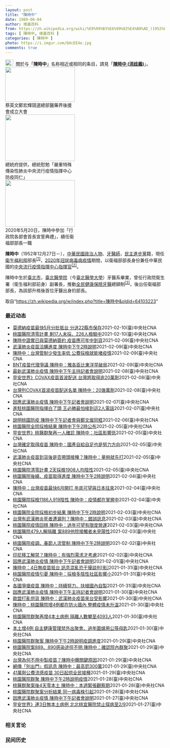 ```yaml
---
layout: post
title: "陳時中"
date: 1989-06-04
author: 维基百科
from: https://zh.wikipedia.org/wiki/%E9%99%B3%E6%99%82%E4%B8%AD_(1952%E5%B9%B4)
tags: [ 陳時中, 维基百科 ]
categories: [ 陳時中 ]
photo: https://i.imgur.com/Q4cEE4e.jpg
comments: true
---
```

<div class="mw-parser-output"><div id="noteTA-54dafe5e" class="noteTA"><div class="noteTA-group"><div data-noteta-group-source="module" data-noteta-group="Medicine"></div></div></div>
<div role="note" class="hatnote navigation-not-searchable"><a href="/wiki/Wikipedia:%E6%B6%88%E6%AD%A7%E4%B9%89" title="Wikipedia:消歧义"><img alt="Disambig gray.svg" src="//upload.wikimedia.org/wikipedia/commons/thumb/5/5f/Disambig_gray.svg/25px-Disambig_gray.svg.png" decoding="async" width="25" height="19" srcset="//upload.wikimedia.org/wikipedia/commons/thumb/5/5f/Disambig_gray.svg/38px-Disambig_gray.svg.png 1.5x, //upload.wikimedia.org/wikipedia/commons/thumb/5/5f/Disambig_gray.svg/50px-Disambig_gray.svg.png 2x" data-file-width="220" data-file-height="168"></a>&nbsp;&nbsp;關於与「<b>陳時中</b>」名称相近或相同的条目，請見「<b><a href="/wiki/%E9%99%B3%E6%99%82%E4%B8%AD_(%E6%B6%88%E6%AD%A7%E7%BE%A9)" class="mw-disambig" title="陳時中 (消歧義)">陳時中 (消歧義)</a></b>」。</div>

<div class="thumb tright"><div class="thumbinner" style="width:222px;"><a href="/wiki/File:%E9%84%AD%E5%AE%8F%E8%BC%9D%E8%88%87%E9%86%AB%E6%94%BF%E4%BA%BA%E5%A3%AB%E5%90%88%E7%85%A7.jpg" class="image"><img alt="" src="//upload.wikimedia.org/wikipedia/commons/thumb/e/e0/%E9%84%AD%E5%AE%8F%E8%BC%9D%E8%88%87%E9%86%AB%E6%94%BF%E4%BA%BA%E5%A3%AB%E5%90%88%E7%85%A7.jpg/220px-%E9%84%AD%E5%AE%8F%E8%BC%9D%E8%88%87%E9%86%AB%E6%94%BF%E4%BA%BA%E5%A3%AB%E5%90%88%E7%85%A7.jpg" decoding="async" width="220" height="110" class="thumbimage" srcset="//upload.wikimedia.org/wikipedia/commons/thumb/e/e0/%E9%84%AD%E5%AE%8F%E8%BC%9D%E8%88%87%E9%86%AB%E6%94%BF%E4%BA%BA%E5%A3%AB%E5%90%88%E7%85%A7.jpg/330px-%E9%84%AD%E5%AE%8F%E8%BC%9D%E8%88%87%E9%86%AB%E6%94%BF%E4%BA%BA%E5%A3%AB%E5%90%88%E7%85%A7.jpg 1.5x, //upload.wikimedia.org/wikipedia/commons/thumb/e/e0/%E9%84%AD%E5%AE%8F%E8%BC%9D%E8%88%87%E9%86%AB%E6%94%BF%E4%BA%BA%E5%A3%AB%E5%90%88%E7%85%A7.jpg/440px-%E9%84%AD%E5%AE%8F%E8%BC%9D%E8%88%87%E9%86%AB%E6%94%BF%E4%BA%BA%E5%A3%AB%E5%90%88%E7%85%A7.jpg 2x" data-file-width="4160" data-file-height="2080"></a>  <div class="thumbcaption"><div class="magnify"><a href="/wiki/File:%E9%84%AD%E5%AE%8F%E8%BC%9D%E8%88%87%E9%86%AB%E6%94%BF%E4%BA%BA%E5%A3%AB%E5%90%88%E7%85%A7.jpg" class="internal" title="放大"></a></div>蔡英文鄭宏輝競選總部醫藥界後援會成立大會</div></div></div>
<div class="thumb tright"><div class="thumbinner" style="width:222px;"><a href="/wiki/File:02.07_%E7%B8%BD%E7%B5%B1%E6%85%B0%E5%8B%89%E3%80%8C%E5%9A%B4%E9%87%8D%E7%89%B9%E6%AE%8A%E5%82%B3%E6%9F%93%E6%80%A7%E8%82%BA%E7%82%8E%E4%B8%AD%E5%A4%AE%E6%B5%81%E8%A1%8C%E7%96%AB%E6%83%85%E6%8C%87%E6%8F%AE%E4%B8%AD%E5%BF%83%E9%98%B2%E7%96%AB%E5%90%8C%E4%BB%81%E3%80%8D_(49500116692).jpg" class="image"><img alt="" src="//upload.wikimedia.org/wikipedia/commons/thumb/9/95/02.07_%E7%B8%BD%E7%B5%B1%E6%85%B0%E5%8B%89%E3%80%8C%E5%9A%B4%E9%87%8D%E7%89%B9%E6%AE%8A%E5%82%B3%E6%9F%93%E6%80%A7%E8%82%BA%E7%82%8E%E4%B8%AD%E5%A4%AE%E6%B5%81%E8%A1%8C%E7%96%AB%E6%83%85%E6%8C%87%E6%8F%AE%E4%B8%AD%E5%BF%83%E9%98%B2%E7%96%AB%E5%90%8C%E4%BB%81%E3%80%8D_%2849500116692%29.jpg/220px-02.07_%E7%B8%BD%E7%B5%B1%E6%85%B0%E5%8B%89%E3%80%8C%E5%9A%B4%E9%87%8D%E7%89%B9%E6%AE%8A%E5%82%B3%E6%9F%93%E6%80%A7%E8%82%BA%E7%82%8E%E4%B8%AD%E5%A4%AE%E6%B5%81%E8%A1%8C%E7%96%AB%E6%83%85%E6%8C%87%E6%8F%AE%E4%B8%AD%E5%BF%83%E9%98%B2%E7%96%AB%E5%90%8C%E4%BB%81%E3%80%8D_%2849500116692%29.jpg" decoding="async" width="220" height="147" class="thumbimage" srcset="//upload.wikimedia.org/wikipedia/commons/thumb/9/95/02.07_%E7%B8%BD%E7%B5%B1%E6%85%B0%E5%8B%89%E3%80%8C%E5%9A%B4%E9%87%8D%E7%89%B9%E6%AE%8A%E5%82%B3%E6%9F%93%E6%80%A7%E8%82%BA%E7%82%8E%E4%B8%AD%E5%A4%AE%E6%B5%81%E8%A1%8C%E7%96%AB%E6%83%85%E6%8C%87%E6%8F%AE%E4%B8%AD%E5%BF%83%E9%98%B2%E7%96%AB%E5%90%8C%E4%BB%81%E3%80%8D_%2849500116692%29.jpg/330px-02.07_%E7%B8%BD%E7%B5%B1%E6%85%B0%E5%8B%89%E3%80%8C%E5%9A%B4%E9%87%8D%E7%89%B9%E6%AE%8A%E5%82%B3%E6%9F%93%E6%80%A7%E8%82%BA%E7%82%8E%E4%B8%AD%E5%A4%AE%E6%B5%81%E8%A1%8C%E7%96%AB%E6%83%85%E6%8C%87%E6%8F%AE%E4%B8%AD%E5%BF%83%E9%98%B2%E7%96%AB%E5%90%8C%E4%BB%81%E3%80%8D_%2849500116692%29.jpg 1.5x, //upload.wikimedia.org/wikipedia/commons/thumb/9/95/02.07_%E7%B8%BD%E7%B5%B1%E6%85%B0%E5%8B%89%E3%80%8C%E5%9A%B4%E9%87%8D%E7%89%B9%E6%AE%8A%E5%82%B3%E6%9F%93%E6%80%A7%E8%82%BA%E7%82%8E%E4%B8%AD%E5%A4%AE%E6%B5%81%E8%A1%8C%E7%96%AB%E6%83%85%E6%8C%87%E6%8F%AE%E4%B8%AD%E5%BF%83%E9%98%B2%E7%96%AB%E5%90%8C%E4%BB%81%E3%80%8D_%2849500116692%29.jpg/440px-02.07_%E7%B8%BD%E7%B5%B1%E6%85%B0%E5%8B%89%E3%80%8C%E5%9A%B4%E9%87%8D%E7%89%B9%E6%AE%8A%E5%82%B3%E6%9F%93%E6%80%A7%E8%82%BA%E7%82%8E%E4%B8%AD%E5%A4%AE%E6%B5%81%E8%A1%8C%E7%96%AB%E6%83%85%E6%8C%87%E6%8F%AE%E4%B8%AD%E5%BF%83%E9%98%B2%E7%96%AB%E5%90%8C%E4%BB%81%E3%80%8D_%2849500116692%29.jpg 2x" data-file-width="2048" data-file-height="1365"></a>  <div class="thumbcaption"><div class="magnify"><a href="/wiki/File:02.07_%E7%B8%BD%E7%B5%B1%E6%85%B0%E5%8B%89%E3%80%8C%E5%9A%B4%E9%87%8D%E7%89%B9%E6%AE%8A%E5%82%B3%E6%9F%93%E6%80%A7%E8%82%BA%E7%82%8E%E4%B8%AD%E5%A4%AE%E6%B5%81%E8%A1%8C%E7%96%AB%E6%83%85%E6%8C%87%E6%8F%AE%E4%B8%AD%E5%BF%83%E9%98%B2%E7%96%AB%E5%90%8C%E4%BB%81%E3%80%8D_(49500116692).jpg" class="internal" title="放大"></a></div>總統府提供，總統慰勉「嚴重特殊傳染性肺炎中央流行疫情指揮中心防疫同仁」</div></div></div>
<div class="thumb tright"><div class="thumbinner" style="width:222px;"><a href="/wiki/File:05.20_%E7%B8%BD%E7%B5%B1%E4%B8%BB%E6%8C%81%E3%80%8C%E8%A1%8C%E6%94%BF%E9%99%A2%E5%89%AF%E9%99%A2%E9%95%B7%E6%9A%A8%E5%90%84%E9%83%A8%E6%9C%83%E9%A6%96%E9%95%B7%E5%AE%A3%E8%AA%93%E5%85%B8%E7%A6%AE%E3%80%8D-%E9%99%B3%E6%99%82%E4%B8%AD.jpg" class="image"><img alt="" src="//upload.wikimedia.org/wikipedia/commons/thumb/a/aa/05.20_%E7%B8%BD%E7%B5%B1%E4%B8%BB%E6%8C%81%E3%80%8C%E8%A1%8C%E6%94%BF%E9%99%A2%E5%89%AF%E9%99%A2%E9%95%B7%E6%9A%A8%E5%90%84%E9%83%A8%E6%9C%83%E9%A6%96%E9%95%B7%E5%AE%A3%E8%AA%93%E5%85%B8%E7%A6%AE%E3%80%8D-%E9%99%B3%E6%99%82%E4%B8%AD.jpg/220px-05.20_%E7%B8%BD%E7%B5%B1%E4%B8%BB%E6%8C%81%E3%80%8C%E8%A1%8C%E6%94%BF%E9%99%A2%E5%89%AF%E9%99%A2%E9%95%B7%E6%9A%A8%E5%90%84%E9%83%A8%E6%9C%83%E9%A6%96%E9%95%B7%E5%AE%A3%E8%AA%93%E5%85%B8%E7%A6%AE%E3%80%8D-%E9%99%B3%E6%99%82%E4%B8%AD.jpg" decoding="async" width="220" height="147" class="thumbimage" srcset="//upload.wikimedia.org/wikipedia/commons/thumb/a/aa/05.20_%E7%B8%BD%E7%B5%B1%E4%B8%BB%E6%8C%81%E3%80%8C%E8%A1%8C%E6%94%BF%E9%99%A2%E5%89%AF%E9%99%A2%E9%95%B7%E6%9A%A8%E5%90%84%E9%83%A8%E6%9C%83%E9%A6%96%E9%95%B7%E5%AE%A3%E8%AA%93%E5%85%B8%E7%A6%AE%E3%80%8D-%E9%99%B3%E6%99%82%E4%B8%AD.jpg/330px-05.20_%E7%B8%BD%E7%B5%B1%E4%B8%BB%E6%8C%81%E3%80%8C%E8%A1%8C%E6%94%BF%E9%99%A2%E5%89%AF%E9%99%A2%E9%95%B7%E6%9A%A8%E5%90%84%E9%83%A8%E6%9C%83%E9%A6%96%E9%95%B7%E5%AE%A3%E8%AA%93%E5%85%B8%E7%A6%AE%E3%80%8D-%E9%99%B3%E6%99%82%E4%B8%AD.jpg 1.5x, //upload.wikimedia.org/wikipedia/commons/thumb/a/aa/05.20_%E7%B8%BD%E7%B5%B1%E4%B8%BB%E6%8C%81%E3%80%8C%E8%A1%8C%E6%94%BF%E9%99%A2%E5%89%AF%E9%99%A2%E9%95%B7%E6%9A%A8%E5%90%84%E9%83%A8%E6%9C%83%E9%A6%96%E9%95%B7%E5%AE%A3%E8%AA%93%E5%85%B8%E7%A6%AE%E3%80%8D-%E9%99%B3%E6%99%82%E4%B8%AD.jpg/440px-05.20_%E7%B8%BD%E7%B5%B1%E4%B8%BB%E6%8C%81%E3%80%8C%E8%A1%8C%E6%94%BF%E9%99%A2%E5%89%AF%E9%99%A2%E9%95%B7%E6%9A%A8%E5%90%84%E9%83%A8%E6%9C%83%E9%A6%96%E9%95%B7%E5%AE%A3%E8%AA%93%E5%85%B8%E7%A6%AE%E3%80%8D-%E9%99%B3%E6%99%82%E4%B8%AD.jpg 2x" data-file-width="2508" data-file-height="1672"></a>  <div class="thumbcaption"><div class="magnify"><a href="/wiki/File:05.20_%E7%B8%BD%E7%B5%B1%E4%B8%BB%E6%8C%81%E3%80%8C%E8%A1%8C%E6%94%BF%E9%99%A2%E5%89%AF%E9%99%A2%E9%95%B7%E6%9A%A8%E5%90%84%E9%83%A8%E6%9C%83%E9%A6%96%E9%95%B7%E5%AE%A3%E8%AA%93%E5%85%B8%E7%A6%AE%E3%80%8D-%E9%99%B3%E6%99%82%E4%B8%AD.jpg" class="internal" title="放大"></a></div>2020年5月20日，陳時中參加「行政院各部會首長宣誓典禮」，續任衛福部部長一職</div></div></div>
<p><b>陳時中</b>（1952年12月27日<span class="useeditintro" title="Template:BLP editintro">－</span>），<a href="/wiki/%E4%B8%AD%E8%8F%AF%E6%B0%91%E5%9C%8B" title="中華民國">中華民國</a><a href="/wiki/%E6%94%BF%E6%B2%BB%E4%BA%BA%E7%89%A9" title="政治人物">政治人物</a>、<a href="/wiki/%E7%89%99%E9%86%AB%E5%B8%AB" class="mw-redirect" title="牙醫師">牙醫師</a>，<a href="/wiki/%E6%B0%91%E4%B8%BB%E9%80%B2%E6%AD%A5%E9%BB%A8" title="民主進步黨">民主進步黨</a>籍，現任<a href="/wiki/%E4%B8%AD%E8%8F%AF%E6%B0%91%E5%9C%8B%E8%A1%9B%E7%94%9F%E7%A6%8F%E5%88%A9%E9%83%A8" title="中華民國衛生福利部">衛生福利部</a>部長<sup id="cite_ref-1" class="reference"><a href="#cite_note-1">[1]</a></sup>，<a href="/wiki/2019%E5%86%A0%E7%8B%80%E7%97%85%E6%AF%92%E7%97%85%E8%87%BA%E7%81%A3%E7%96%AB%E6%83%85" title="2019冠狀病毒病臺灣疫情">2020年冠狀病毒病疫情</a>期間，以衛福部部長身份兼任中華民國的<a href="/wiki/%E5%9C%8B%E5%AE%B6%E8%A1%9B%E7%94%9F%E6%8C%87%E6%8F%AE%E4%B8%AD%E5%BF%83%E4%B8%AD%E5%A4%AE%E6%B5%81%E8%A1%8C%E7%96%AB%E6%83%85%E6%8C%87%E6%8F%AE%E4%B8%AD%E5%BF%83" title="國家衛生指揮中心中央流行疫情指揮中心">中央流行疫情指揮中心</a><a href="/wiki/%E6%8C%87%E6%8F%AE%E5%AE%98" title="指揮官">指揮官</a><sup id="cite_ref-2" class="reference"><a href="#cite_note-2">[2]</a></sup>。
</p><p>陳時中生於<a href="/wiki/%E8%87%BA%E5%8C%97%E5%B8%82" title="臺北市">臺北市</a>，<a href="/wiki/%E8%87%BA%E5%8C%97%E9%86%AB%E5%AD%B8%E9%99%A2" class="mw-redirect" title="臺北醫學院">臺北醫學院</a>（今<a href="/wiki/%E8%87%BA%E5%8C%97%E9%86%AB%E5%AD%B8%E5%A4%A7%E5%AD%B8" title="臺北醫學大學">臺北醫學大學</a>）牙醫系畢業，曾任行政院衛生署（衛生福利部前身）副署長，推動<a href="/wiki/%E5%85%A8%E6%B0%91%E5%81%A5%E5%BA%B7%E4%BF%9D%E9%9A%AA" title="全民健康保險">全民健康保險</a><a href="/wiki/%E7%89%99%E9%86%AB" title="牙醫">牙醫</a>總額制<sup id="cite_ref-3" class="reference"><a href="#cite_note-3">[3]</a></sup>，後出任衛福部部長，為該部升格後首位牙醫出身的部長。
</p>
</div><noscript><img src="//zh.wikipedia.org/wiki/Special:CentralAutoLogin/start?type=1x1" alt="" title="" width="1" height="1" style="border: none; position: absolute;"></noscript>
<div class="printfooter">取自“<a dir="ltr" href="https://zh.wikipedia.org/w/index.php?title=陳時中&amp;oldid=64103223">https://zh.wikipedia.org/w/index.php?title=陳時中&amp;oldid=64103223</a>”</div><div id="recent-news"><h3>最近动态</h3><ul><li><a href="https://nodebe4.github.io/waimei/2021-02-10/%E8%8E%AB%E5%BE%B7%E7%B4%8D%E7%96%AB%E8%8B%97%E6%9C%80%E5%BF%AB5%E6%9C%88%E5%88%86%E6%89%B9%E6%8A%B5%E5%8F%B0-%E5%88%86%E9%80%8122%E7%B8%A3%E5%B8%82%E4%BF%9D%E5%AD%98" title="莫德納疫苗最快5月分批抵台 分送22縣市保存—— 疫情指揮中心指揮官陳時中10日證實，台灣已買到505萬劑莫德納疫苗，預計5、6月間分批到貨，將分送至22縣市的冰箱儲存。（示意圖／圖取自Pixa...">莫德納疫苗最快5月分批抵台 分送22縣市保存</a><time>2021-02-10</time><a class="tag">(臺)中央社CNA</a></li>
<li><a href="https://nodebe4.github.io/waimei/2021-02-10/%E6%A1%83%E5%9C%92%E9%86%AB%E9%99%A2%E6%B8%85%E9%9B%B6%E8%A8%88%E7%95%AB-%E5%89%A917%E4%BA%BA%E6%9C%AA%E6%8E%A1-226%E4%BA%BA%E6%AA%A2%E9%A9%97%E4%B8%AD" title="桃園醫院清零計畫 剩17人未採、226人檢驗中—— 桃園醫院清零計畫進入第二階段抗體檢驗，中央流行疫情指揮中心指揮官陳時中10日表示，目前僅剩17人未採、226人檢驗中。（疫情指揮中心提供） （...">桃園醫院清零計畫 剩17人未採、226人檢驗中</a><time>2021-02-10</time><a class="tag">(臺)中央社CNA</a></li>
<li><a href="https://nodebe4.github.io/waimei/2021-02-09/%E9%99%B3%E6%99%82%E4%B8%AD%E8%AD%89%E5%AF%A6%E5%B7%B2%E8%88%87%E8%8E%AB%E5%BE%B7%E7%B4%8D%E7%B0%BD%E7%B4%84-%E7%96%AB%E8%8B%97%E6%87%89%E5%8F%AF%E5%B9%B4%E4%B8%AD%E5%88%B0%E8%B2%A8" title="陳時中證實已與莫德納簽約 疫苗應可年中到貨—— 副總統賴清德（右）10日上午到疾管署慰勉值班防疫人員，致贈龜苓膏與印有台灣字樣的抱枕，由中央流行疫情指揮中心指揮官、衛福部長陳時中（中）代表接受。...">陳時中證實已與莫德納簽約  疫苗應可年中到貨</a><time>2021-02-09</time><a class="tag">(臺)中央社CNA</a></li>
<li><a href="https://nodebe4.github.io/waimei/2021-02-09/%E6%AD%A6%E6%BC%A2%E8%82%BA%E7%82%8E%E7%96%AB%E8%8B%97%E6%B4%BD%E8%B3%BC%E9%80%B2%E5%BA%A6-%E9%99%B3%E6%99%82%E4%B8%AD%E4%B8%8B%E5%8D%882%E6%99%82%E8%AA%AA%E6%98%8E" title="武漢肺炎疫苗洽購進度 陳時中下午2時說明—— （中央社記者張茗喧台北10日電）台灣武漢肺炎（2019 冠狀病毒疾病，COVID-19）疫情穩定，美國藥廠莫德納（Moderna）今天宣布將提供50...">武漢肺炎疫苗洽購進度 陳時中下午2時說明</a><time>2021-02-09</time><a class="tag">(臺)中央社CNA</a></li>
<li><a href="https://nodebe4.github.io/waimei/2021-02-09/%E9%99%B3%E6%99%82%E4%B8%AD-%E5%8F%B0%E7%81%A3%E7%AE%A1%E5%88%B6%E5%B0%91%E7%99%BC%E7%94%9F%E7%8E%87%E4%BD%8E-%E5%85%AC%E8%B2%BB%E6%8E%A1%E6%AA%A2%E5%B0%B1%E8%83%BD%E5%A0%B5%E7%96%AB%E6%83%85" title="陳時中：台灣管制少發生率低 公費採檢就能堵疫情—— 防疫指揮官陳時中9日表示，台灣精準防範武漢肺炎且公費採檢足以防堵；後續挑戰仍大不可鬆懈。圖為部桃院內感控醫護採檢。（中央社檔案照片） （中央社...">陳時中：台灣管制少發生率低 公費採檢就能堵疫情</a><time>2021-02-09</time><a class="tag">(臺)中央社CNA</a></li>
<li><a href="https://nodebe4.github.io/waimei/2021-02-09/BNT%E7%96%AB%E8%8B%97%E4%BB%A3%E7%90%86%E7%88%AD%E8%AD%B0-%E9%99%B3%E6%99%82%E4%B8%AD-%E9%9B%85%E5%90%84%E8%87%A3%E6%AF%94%E6%9D%B1%E6%B4%8B%E6%97%A9%E7%A0%B4%E5%B1%80" title="BNT疫苗代理爭議 陳時中：雅各臣比東洋早破局—— 疫情指揮中心指揮官陳時中9日回應東洋代理BNT疫苗爭議時說，當時對疫苗防護效果、冷鏈設備考量，從沒計畫買1000萬劑BNT，另一家雅各臣比東洋...">BNT疫苗代理爭議 陳時中：雅各臣比東洋早破局</a><time>2021-02-09</time><a class="tag">(臺)中央社CNA</a></li>
<li><a href="https://nodebe4.github.io/waimei/2021-02-08/%E6%9C%80%E6%96%B0%E6%AD%A6%E6%BC%A2%E8%82%BA%E7%82%8E%E7%96%AB%E6%83%85-%E9%99%B3%E6%99%82%E4%B8%AD%E4%B8%8B%E5%8D%88%E4%B8%BB%E6%8C%81%E8%A8%98%E8%80%85%E6%9C%83%E8%AA%AA%E6%98%8E" title="最新武漢肺炎疫情 陳時中下午主持記者會說明—— 一名男子日前從美國返台確診武漢肺炎，遭爆料質疑感染源不在境外，且未戴口罩、趴趴走。中央流行疫情指揮中心8日表示，個案無在台感染可能性。（示意圖／中...">最新武漢肺炎疫情 陳時中下午主持記者會說明</a><time>2021-02-08</time><a class="tag">(臺)中央社CNA</a></li>
<li><a href="https://nodebe4.github.io/waimei/2021-02-08/%E6%97%A9%E5%AE%89%E4%B8%96%E7%95%8C-COVAX%E7%96%AB%E8%8B%97%E9%A6%96%E6%B3%A2%E9%85%8D%E9%80%81-%E5%8F%B0%E7%81%A3%E5%B0%87%E5%8F%96%E5%BE%97%E9%80%BE20%E8%90%AC%E5%8A%91" title="早安世界》COVAX疫苗首波配送 台灣將取得逾20萬劑—— 台灣確定列COVAX首批疫苗配送名單，中央流行疫情指揮中心指揮官陳時中8日證實，台灣分配到20幾萬劑AZ疫苗，但目前還沒確定到貨時間。...">早安世界》COVAX疫苗首波配送 台灣將取得逾20萬劑</a><time>2021-02-08</time><a class="tag">(臺)中央社CNA</a></li>
<li><a href="https://nodebe4.github.io/waimei/2021-02-08/%E5%8F%B0%E7%81%A3%E5%88%97COVAX%E9%A6%96%E6%B3%A2%E7%96%AB%E8%8B%97%E9%85%8D%E9%80%81%E5%90%8D%E5%96%AE-%E9%99%B3%E6%99%82%E4%B8%AD-20%E5%B9%BE%E8%90%AC%E5%8A%91" title="台灣列COVAX首波疫苗配送名單 陳時中：20幾萬劑—— 台灣確定列COVAX首波疫苗配送名單，中央流行疫情指揮中心指揮官陳時中8日證實，台灣分配到20幾萬劑AZ疫苗，但目前還沒確定到貨時間。（...">台灣列COVAX首波疫苗配送名單  陳時中：20幾萬劑</a><time>2021-02-08</time><a class="tag">(臺)中央社CNA</a></li>
<li><a href="https://nodebe4.github.io/waimei/2021-02-07/%E5%9B%A0%E6%87%89%E6%AD%A6%E6%BC%A2%E8%82%BA%E7%82%8E%E7%96%AB%E6%83%85-%E9%99%B3%E6%99%82%E4%B8%AD%E4%B8%8B%E5%8D%88%E8%A8%98%E8%80%85%E6%9C%83%E8%AA%AA%E6%98%8E" title="因應武漢肺炎疫情 陳時中下午記者會說明—— 因應武漢肺炎疫情，中央流行疫情指揮中心8日下午舉行記者會，說明最新疫情及防疫狀況。（中央社檔案照片） （中央社記者陳偉婷台北8日電）因應武漢肺炎疫情，...">因應武漢肺炎疫情 陳時中下午記者會說明</a><time>2021-02-07</time><a class="tag">(臺)中央社CNA</a></li>
<li><a href="https://nodebe4.github.io/waimei/2021-02-07/%E9%80%B2%E9%A7%90%E6%A1%83%E5%9C%92%E9%86%AB%E9%99%A2%E6%8C%87%E6%8F%AE%E7%99%BD%E4%BA%86%E9%A0%AD-%E7%8E%8B%E5%BF%85%E5%8B%9D%E6%9C%80%E6%80%95%E6%8E%A5%E5%88%B0%E9%80%992%E4%BA%BA%E9%9B%BB%E8%A9%B1" title="進駐桃園醫院指揮白了頭 王必勝最怕接到這2人電話—— 桃園醫院前進指揮所7日任務終結，指揮所指揮官王必勝（圖）被中央流行疫情指揮中心指揮官陳時中稱「頭髮好像都白了」。圖左起為1月9日、2月7日的...">進駐桃園醫院指揮白了頭 王必勝最怕接到這2人電話</a><time>2021-02-07</time><a class="tag">(臺)中央社CNA</a></li>
<li><a href="https://nodebe4.github.io/waimei/2021-02-06/%E8%AA%AA%E6%98%8E%E6%A1%83%E5%9C%92%E9%98%B2%E7%96%AB-%E9%99%B3%E6%99%82%E4%B8%AD%E4%B8%8B%E5%8D%88%E8%A8%98%E8%80%85%E6%9C%83%E8%88%87%E9%84%AD%E6%96%87%E7%87%A6%E5%90%8C%E6%A1%86" title="說明桃園防疫 陳時中下午記者會與鄭文燦同框—— 中央流行疫情指揮中心指揮官陳時中下午將舉行記者會，與桃園市長鄭文燦一同說明疫情和桃園防疫狀況。圖為4日環保局人員到桃園醫院院區周遭消毒。（中央社檔...">說明桃園防疫  陳時中下午記者會與鄭文燦同框</a><time>2021-02-06</time><a class="tag">(臺)中央社CNA</a></li>
<li><a href="https://nodebe4.github.io/waimei/2021-02-05/%E6%A1%83%E5%9C%92%E9%86%AB%E9%99%A2%E5%85%A8%E9%99%A2%E6%8E%A1%E6%AA%A2%E7%B5%90%E6%9E%9C-%E9%99%B3%E6%99%82%E4%B8%AD%E4%B8%8B%E5%8D%882%E6%99%82%E5%85%AC%E5%B8%83" title="桃園醫院全院採檢結果 陳時中下午2時公布—— 桃園醫院全院員工採檢預計6日告一段落，中央流行疫情指揮中心指揮官陳時中下午2時召開記者會說明檢驗結果。（中央社檔案照片） （中央社記者張茗喧台北6日...">桃園醫院全院採檢結果 陳時中下午2時公布</a><time>2021-02-05</time><a class="tag">(臺)中央社CNA</a></li>
<li><a href="https://nodebe4.github.io/waimei/2021-02-05/%E6%97%A9%E5%AE%89%E4%B8%96%E7%95%8C-%E6%A1%83%E9%86%AB%E7%BE%A4%E8%81%9A%E5%86%8D%E4%B8%80%E4%BA%BA%E7%A2%BA%E8%A8%BA-%E9%99%B3%E6%99%82%E4%B8%AD-%E7%A4%BE%E5%8D%80%E5%BD%B1%E9%9F%BF%E4%BD%8E" title="早安世界》桃醫群聚再一人確診 陳時中：社區影響低—— 中央流行疫情指揮中心指揮官陳時中5日宣布新增一例武漢肺炎本土病例，為桃園醫院染疫護理師（案839）的家人。（中央社製圖） 今晨最新 遭墜樓女...">早安世界》桃醫群聚再一人確診 陳時中：社區影響低</a><time>2021-02-05</time><a class="tag">(臺)中央社CNA</a></li>
<li><a href="https://nodebe4.github.io/waimei/2021-02-05/%E5%8F%B0%E7%81%A3%E7%A2%BA%E5%AE%9A%E5%8F%96%E5%BE%97%E7%96%AB%E8%8B%97-%E9%99%B3%E6%99%82%E4%B8%AD-%E5%9C%8B%E7%94%A2%E8%87%AA%E7%B5%A6%E8%87%AA%E8%B6%B3%E4%B9%9F%E6%98%AF%E5%8A%AA%E5%8A%9B%E6%96%B9%E5%90%91" title="台灣確定取得疫苗 陳時中：國產自給自足也是努力方向—— 防疫指揮官陳時中5日表示，及時取得武漢肺炎疫苗確實是努力目標，靠國產疫苗自給自足也是努力方向。圖為國光生技單劑流感疫苗。（中央社檔案照片）...">台灣確定取得疫苗 陳時中：國產自給自足也是努力方向</a><time>2021-02-05</time><a class="tag">(臺)中央社CNA</a></li>
<li><a href="https://nodebe4.github.io/waimei/2021-02-05/%E6%AD%A6%E6%BC%A2%E8%82%BA%E7%82%8E%E7%96%AB%E8%8B%97%E5%88%B0%E8%B2%A8%E5%BE%8C%E6%98%AF%E5%90%A6%E5%B8%B6%E9%A0%AD%E6%8E%A5%E7%A8%AE-%E9%99%B3%E6%99%82%E4%B8%AD-%E9%87%8F%E5%A4%A0%E5%B0%B1%E5%85%88%E6%89%93" title="武漢肺炎疫苗到貨後是否帶頭接種？陳時中：量夠就先打—— 台灣預計2月至6月可獲得COVAX配送的AZ疫苗，外界好奇疫情指揮中心指揮官陳時中是否帶頭接種。陳時中5日說若疫苗量很夠他就先打，若不夠就...">武漢肺炎疫苗到貨後是否帶頭接種？陳時中：量夠就先打</a><time>2021-02-05</time><a class="tag">(臺)中央社CNA</a></li>
<li><a href="https://nodebe4.github.io/waimei/2021-02-05/%E6%A1%83%E5%9C%92%E9%86%AB%E9%99%A2%E6%B8%85%E9%9B%B6%E8%A8%88%E7%95%AB-2%E5%A4%A9%E6%8E%A1%E6%AA%A21908%E4%BA%BA%E5%9D%87%E9%99%B0%E6%80%A7" title="桃園醫院清零計畫 2天採檢1908人均陰性—— 桃園醫院3日起啟動全院採檢計畫，疫情指揮中心指揮官陳時中5日表示，目前共採檢1908人均陰性，回溯居家隔離者共有2849人接受採檢，檢驗結果也都是...">桃園醫院清零計畫  2天採檢1908人均陰性</a><time>2021-02-05</time><a class="tag">(臺)中央社CNA</a></li>
<li><a href="https://nodebe4.github.io/waimei/2021-02-04/%E6%A1%83%E5%9C%92%E9%86%AB%E9%99%A2%E5%BE%8C%E7%BA%8C-%E7%96%AB%E8%8B%97%E5%8F%96%E5%BE%97%E9%80%B2%E5%BA%A6-%E9%99%B3%E6%99%82%E4%B8%AD%E4%B8%8B%E5%8D%882%E6%99%82%E8%AA%AA%E6%98%8E" title="桃園醫院後續、疫苗取得進度 陳時中下午2時說明—— 桃園醫院已連續5天有新增武漢肺炎本土病例，全院員工採檢持續進行，中央流行疫情指揮中心指揮官陳時中5日下午2時說明採檢結果。（中央社檔案照片） ...">桃園醫院後續、疫苗取得進度 陳時中下午2時說明</a><time>2021-02-04</time><a class="tag">(臺)中央社CNA</a></li>
<li><a href="https://nodebe4.github.io/waimei/2021-02-04/%E9%99%B3%E6%99%82%E4%B8%AD-%E5%8F%B0%E7%81%A3%E7%96%AB%E8%8B%97%E6%9C%80%E5%BF%AB6%E6%9C%88%E9%96%8B%E6%89%93-%E5%B9%B4%E5%BA%95%E5%8F%AF%E6%9C%9B%E8%88%87%E6%97%A5%E6%9C%AC%E5%BE%80%E4%BE%86" title="陳時中：台灣疫苗最快6月開打 年底可望與日本往來—— 疫情指揮中心指揮官陳時中（圖）近日受訪時透露，台灣有機會在6月開始接種疫苗。（中央社檔案照片） （中央社記者張茗喧、張雄風台北4日電）疫情指...">陳時中：台灣疫苗最快6月開打 年底可望與日本往來</a><time>2021-02-04</time><a class="tag">(臺)中央社CNA</a></li>
<li><a href="https://nodebe4.github.io/waimei/2021-02-04/%E6%A1%83%E5%9C%92%E9%86%AB%E9%99%A2%E6%8E%A1%E6%AA%A21186%E4%BA%BA919%E9%99%B0%E6%80%A7-%E9%99%B3%E6%99%82%E4%B8%AD-%E7%96%AB%E6%83%85%E9%83%BD%E5%9C%A8%E6%8E%8C%E6%8F%A1%E4%B8%AD" title="桃園醫院採檢1186人919陰性 陳時中：疫情都在掌握中—— 衛福部桃園醫院群聚感染事件至今近3週，院方3日啟動清零計畫，將對全院醫護及外包人員做核酸檢測。圖為人員依序排隊等候採檢。中央社記者施...">桃園醫院採檢1186人919陰性 陳時中：疫情都在掌握中</a><time>2021-02-04</time><a class="tag">(臺)中央社CNA</a></li>
<li><a href="https://nodebe4.github.io/waimei/2021-02-03/%E6%A1%83%E5%9C%92%E9%86%AB%E9%99%A2%E5%85%A8%E9%99%A2%E6%8E%A1%E6%AA%A2%E5%88%9D%E6%AD%A5%E7%B5%90%E6%9E%9C-%E9%99%B3%E6%99%82%E4%B8%AD%E4%B8%8B%E5%8D%882%E6%99%82%E8%AA%AA%E6%98%8E" title="桃園醫院全院採檢初步結果 陳時中下午2時說明—— 桃園醫院已連續4天沒有新增武漢肺炎本土病例，中央流行疫情指揮中心指揮官陳時中4日下午2時將開記者會說明疫情。（中央社檔案照片） （中央社記者張茗...">桃園醫院全院採檢初步結果 陳時中下午2時說明</a><time>2021-02-03</time><a class="tag">(臺)中央社CNA</a></li>
<li><a href="https://nodebe4.github.io/waimei/2021-02-03/%E5%8F%B0%E7%81%A3%E6%9C%89%E6%AD%A6%E6%BC%A2%E8%82%BA%E7%82%8E%E6%AD%BB%E8%80%85%E9%81%AD%E6%BC%8F%E5%88%97-%E9%99%B3%E6%99%82%E4%B8%AD-%E9%8C%AF%E8%AA%A4%E8%A8%8A%E6%81%AF" title="台灣有武漢肺炎死者遭漏列？陳時中：錯誤訊息—— 有媒體報導，台灣恐漏列武漢肺炎死者。指揮中心指揮官陳時中表示，該報導使用不同資料庫，並強調流感、肺炎死亡人數都不增反降。（中央流行疫情指揮中心提供...">台灣有武漢肺炎死者遭漏列？陳時中：錯誤訊息</a><time>2021-02-03</time><a class="tag">(臺)中央社CNA</a></li>
<li><a href="https://nodebe4.github.io/waimei/2021-02-03/%E6%A1%83%E5%9C%92%E9%86%AB%E9%99%A2%E7%96%AB%E6%83%85%E5%9B%9E%E7%A9%A9-%E9%99%B3%E6%99%82%E4%B8%AD-%E9%81%8E%E5%B9%B4%E5%8F%AF%E6%9C%9B%E6%9C%89%E9%99%90%E5%BA%A6%E7%87%9F%E9%81%8B" title="桃園醫院疫情回穩 陳時中：過年可望有限度營運—— 桃園醫院武漢肺炎疫情回穩，疫情指揮中心指揮官陳時中3日表示，若確認醫院風險降低，過年期間可望有限度營運。圖為桃園醫院醫護人員為前來看診的民眾仔細...">桃園醫院疫情回穩 陳時中：過年可望有限度營運</a><time>2021-02-03</time><a class="tag">(臺)中央社CNA</a></li>
<li><a href="https://nodebe4.github.io/waimei/2021-02-03/%E6%A1%83%E5%9C%92%E9%86%AB%E9%99%A2479%E4%BA%BA%E8%A7%A3%E9%9A%94%E9%9B%A2-%E6%A1%88889%E4%BB%96%E9%99%A2%E6%8E%A5%E8%A7%B8%E8%80%85%E6%9C%AA%E8%A6%8B%E9%99%BD%E6%80%A7" title="桃園醫院479人解隔離 案889他院接觸者未見陽性—— 桃園醫院武漢肺炎群聚疫情漸趨穩定，疫情指揮中心指揮官陳時中3日表示，目前桃園醫院共4288人隔離中，479人解除隔離。（中央社檔案照片） ...">桃園醫院479人解隔離 案889他院接觸者未見陽性</a><time>2021-02-03</time><a class="tag">(臺)中央社CNA</a></li>
<li><a href="https://nodebe4.github.io/waimei/2021-02-02/%E6%A1%83%E5%9C%92%E9%86%AB%E9%99%A2%E7%96%AB%E8%AA%BF-%E6%98%A5%E7%AF%80%E4%BA%BA%E6%B5%81%E7%AE%A1%E5%88%B6-%E9%99%B3%E6%99%82%E4%B8%AD%E4%B8%8B%E5%8D%882%E6%99%82%E8%AA%AA%E6%98%8E" title="桃園醫院疫調、春節人流管制 陳時中下午2時說明—— 桃園醫院武漢肺炎群聚疫情趨緩，中央流行疫情指揮中心3日起將展開清零計畫，指揮中心下午將公布春節人流管制措施。圖為1月24日迪化街民眾採買。（中...">桃園醫院疫調、春節人流管制  陳時中下午2時說明</a><time>2021-02-02</time><a class="tag">(臺)中央社CNA</a></li>
<li><a href="https://nodebe4.github.io/waimei/2021-02-02/%E5%8D%B0%E5%B0%BC%E7%A7%BB%E5%B7%A5%E8%A7%A3%E7%A6%81-%E9%99%B3%E6%99%82%E4%B8%AD-%E6%9C%89%E5%BC%B7%E7%83%88%E9%9C%80%E6%B1%82%E6%89%8D%E8%80%83%E6%85%AE" title="印尼移工解禁？陳時中：有強烈需求才考慮—— 疫情指揮中心指揮官陳時中（圖）2日說，印尼盼逐步恢復移工來台，台灣若有強烈需要會考慮解禁。不過疫情還在高峰，有待評估。（中央社檔案照片） （中央社記者...">印尼移工解禁？陳時中：有強烈需求才考慮</a><time>2021-02-02</time><a class="tag">(臺)中央社CNA</a></li>
<li><a href="https://nodebe4.github.io/waimei/2021-02-01/%E5%9B%A0%E6%87%89%E6%AD%A6%E6%BC%A2%E8%82%BA%E7%82%8E%E7%96%AB%E6%83%85-%E9%99%B3%E6%99%82%E4%B8%AD%E4%B8%8B%E5%8D%88%E8%A8%98%E8%80%85%E6%9C%83%E8%AA%AA%E6%98%8E" title="因應武漢肺炎疫情 陳時中下午記者會說明—— 中央流行疫情指揮中心2日下午將舉行記者會，由指揮官陳時中說明。圖為桃園機場入境大廳。（中央社檔案照片） （中央社記者陳偉婷台北2日電）因應武漢肺炎疫情...">因應武漢肺炎疫情 陳時中下午記者會說明</a><time>2021-02-01</time><a class="tag">(臺)中央社CNA</a></li>
<li><a href="https://nodebe4.github.io/waimei/2021-01-31/%E9%99%B3%E6%99%82%E4%B8%AD-4%E6%97%A5%E7%84%A1%E7%96%AB%E8%8B%97%E6%8A%B5%E5%8F%B0-%E8%A8%8A%E6%81%AF%E6%B7%B7%E4%BA%82%E6%81%90%E5%B9%B2%E6%93%BE%E8%AB%87%E5%88%A4-%E5%BD%B1" title="陳時中：4日無疫苗抵台 訊息混亂恐干擾談判[影]—— 疫情指揮中心指揮官陳時中1日嚴正否認4日將有10萬劑武漢肺炎疫苗來台訊息，且說世界疫苗供應已很混亂，若太多不必要的訊息，會干擾談判的力道。（...">陳時中：4日無疫苗抵台 訊息混亂恐干擾談判[影]</a><time>2021-01-31</time><a class="tag">(臺)中央社CNA</a></li>
<li><a href="https://nodebe4.github.io/waimei/2021-01-31/%E6%A1%83%E5%9C%92%E9%86%AB%E9%99%A2%E7%96%AB%E6%83%85%E5%BC%95%E6%86%82-%E9%99%B3%E6%99%82%E4%B8%AD-%E6%8E%A1%E6%AA%A2%E5%A4%9A%E9%99%B0%E6%80%A7%E7%A4%BE%E5%8D%80%E5%BD%B1%E9%9F%BF%E5%B0%8F" title="桃園醫院疫情引憂 陳時中：採檢多陰性社區影響小—— （中央社記者陳偉婷、許秩維台北31日電）疫情指揮中心指揮官陳時中今天說，桃園醫院群聚案889的院所接觸者，第一批檢驗有9成都陰性，案908的接...">桃園醫院疫情引憂 陳時中：採檢多陰性社區影響小</a><time>2021-01-31</time><a class="tag">(臺)中央社CNA</a></li>
<li><a href="https://nodebe4.github.io/waimei/2021-01-31/%E5%90%84%E5%9C%8B%E7%88%AD%E6%90%B6%E7%96%AB%E8%8B%97-%E9%99%B3%E6%99%82%E4%B8%AD-%E6%8C%81%E7%BA%8C%E5%8A%AA%E5%8A%9B-%E6%89%B6%E6%A4%8D%E5%9C%8B%E5%85%A7%E8%87%AA%E8%A3%BD" title="各國爭搶疫苗 陳時中：持續努力、扶植國內自製—— 疫情指揮中心指揮官陳時中31日表示，現在各國爭搶武漢肺炎疫苗嚴重，指揮中心會照既有管道努力，他也會量力而言。（示意圖／圖取自Pixabay圖庫）...">各國爭搶疫苗 陳時中：持續努力、扶植國內自製</a><time>2021-01-31</time><a class="tag">(臺)中央社CNA</a></li>
<li><a href="https://nodebe4.github.io/waimei/2021-01-30/%E5%9B%A0%E6%87%89%E6%AD%A6%E6%BC%A2%E8%82%BA%E7%82%8E%E7%96%AB%E6%83%85-%E9%99%B3%E6%99%82%E4%B8%AD%E4%B8%8B%E5%8D%88%E4%B8%BB%E6%8C%81%E8%A8%98%E8%80%85%E6%9C%83%E8%AA%AA%E6%98%8E" title="因應武漢肺炎疫情 陳時中下午主持記者會說明—— 中央流行疫情指揮中心指揮官陳時中31日下午將主持記者會，說明最新疫情狀況和防疫整備。（中央社檔案照片） （中央社記者陳偉婷台北31日電）因應武漢肺...">因應武漢肺炎疫情 陳時中下午主持記者會說明</a><time>2021-01-30</time><a class="tag">(臺)中央社CNA</a></li>
<li><a href="https://nodebe4.github.io/waimei/2021-01-30/%E6%AD%90%E7%9B%9F%E6%89%93%E4%BA%82%E4%BE%9B%E8%B2%A8-%E9%99%B3%E6%99%82%E4%B8%AD-%E6%AD%A6%E6%BC%A2%E8%82%BA%E7%82%8E%E7%96%AB%E8%8B%97%E4%BE%86%E5%8F%B0%E5%8F%97%E5%BD%B1%E9%9F%BF" title="歐盟打亂供貨 陳時中：武漢肺炎疫苗來台受影響—— 歐盟近期要求境內生產的武漢肺炎疫苗，出口須先取得核准，疫情中心指揮官陳時中30日表示，目前情況混亂，可能有一批預期較早來台的疫苗會受影響。（圖取...">歐盟打亂供貨  陳時中：武漢肺炎疫苗來台受影響</a><time>2021-01-30</time><a class="tag">(臺)中央社CNA</a></li>
<li><a href="https://nodebe4.github.io/waimei/2021-01-30/%E9%99%B3%E6%99%82%E4%B8%AD-%E6%A1%83%E5%9C%92%E9%86%AB%E9%99%A2%E5%A2%9E4%E4%BE%8B%E9%83%BD%E5%9C%A8%E9%98%B2%E7%81%AB%E7%89%86%E5%85%A7-%E6%95%B4%E9%AB%94%E7%96%AB%E6%83%85%E6%9C%AA%E5%8D%87%E6%BA%AB" title="陳時中：桃園醫院增4例都在防火牆內 整體疫情未升溫—— 中央流行疫情指揮中心指揮官陳時中30日宣布，桃園醫院武漢肺炎群聚案再增4例確診，其中1名死亡，死者全家先後6人染疫。（疫情指揮中心提供） ...">陳時中：桃園醫院增4例都在防火牆內 整體疫情未升溫</a><time>2021-01-30</time><a class="tag">(臺)中央社CNA</a></li>
<li><a href="https://nodebe4.github.io/waimei/2021-01-30/%E6%A1%83%E5%9C%92%E9%86%AB%E9%99%A2%E7%BE%A4%E8%81%9A%E5%86%8D%E5%A2%9E4%E6%9C%AC%E5%9C%9F%E7%97%85%E4%BE%8B-%E9%9A%94%E9%9B%A2%E4%BA%BA%E6%95%B8%E6%94%80%E8%87%B34093%E4%BA%BA" title="桃園醫院群聚再增4本土病例 隔離人數攀至4093人—— 桃園醫院武漢肺炎院內感染延燒，疫情指揮中心指揮官陳時中30日宣布新增4例本土病例，累計隔離人數增至4093人。（疫情指揮中心提供） （中央...">桃園醫院群聚再增4本土病例 隔離人數攀至4093人</a><time>2021-01-30</time><a class="tag">(臺)中央社CNA</a></li>
<li><a href="https://nodebe4.github.io/waimei/2021-01-30/%E6%9C%AC%E5%9C%9F%E5%A2%9E4%E4%BE%8B-%E8%87%AA%E4%B8%BB%E5%81%A5%E5%BA%B7%E7%AE%A1%E7%90%86%E7%A6%81%E5%A4%96%E5%87%BA%E8%81%9A%E6%9C%83-%E9%81%8E%E5%B9%B4%E5%9C%8D%E7%88%90%E7%94%A8%E5%85%AC%E7%AD%B7%E6%AF%8D%E5%8C%99" title="本土增4例 自主健康管理禁外出聚會、過年圍爐用公筷母匙—— 中央流行疫情指揮中心指揮官陳時中30日宣布，因應春節將近，自主健康管理者將禁止外出聚餐、聚會，圍爐時務必公筷母匙，減少交叉感染。（中央...">本土增4例 自主健康管理禁外出聚會、過年圍爐用公筷母匙</a><time>2021-01-30</time><a class="tag">(臺)中央社CNA</a></li>
<li><a href="https://nodebe4.github.io/waimei/2021-01-29/%E6%A1%83%E5%9C%92%E9%86%AB%E9%99%A2%E7%BE%A4%E8%81%9A%E6%A1%88-%E9%99%B3%E6%99%82%E4%B8%AD%E4%B8%8B%E5%8D%882%E6%99%82%E8%AA%AA%E6%98%8E%E7%96%AB%E8%AA%BF%E9%80%B2%E5%BA%A6" title="桃園醫院群聚案 陳時中下午2時說明疫調進度—— 桃園醫院爆發武漢肺炎群聚案，中央流行疫情指揮中心指揮官陳時中30日下午2時將說明疫情變化及疫調結果。（中央社檔案照片） （中央社記者張茗喧台北30...">桃園醫院群聚案   陳時中下午2時說明疫調進度</a><time>2021-01-29</time><a class="tag">(臺)中央社CNA</a></li>
<li><a href="https://nodebe4.github.io/waimei/2021-01-29/%E6%A1%83%E5%9C%92%E9%86%AB%E9%99%A2%E6%A1%88889-890%E6%84%9F%E6%9F%93%E9%80%94%E5%BE%91%E4%B8%8D%E6%98%8E-%E9%99%B3%E6%99%82%E4%B8%AD-%E7%A2%BA%E8%AA%8D%E9%99%A2%E5%85%A7%E7%BE%A4%E8%81%9A" title="桃園醫院案889、890感染途徑不明 陳時中：確認院內群聚—— 台灣連5天無本土武漢肺炎病例，部桃群聚感染人數停在15人，但仍有個案感染途徑不明。指揮官陳時中29日說，目前確認此群聚為同一起院內...">桃園醫院案889、890感染途徑不明 陳時中：確認院內群聚</a><time>2021-01-29</time><a class="tag">(臺)中央社CNA</a></li>
<li><a href="https://nodebe4.github.io/waimei/2021-01-29/%E5%8F%B0%E7%81%A3%E7%82%BA%E4%BD%95%E4%B8%8D%E7%94%A8%E4%B8%AD%E8%A3%BD%E7%96%AB%E8%8B%97-%E9%99%B3%E6%99%82%E4%B8%AD%E6%9B%9D%E9%97%9C%E9%8D%B5%E5%8E%9F%E5%9B%A0" title="台灣為何不用中製疫苗？陳時中曝關鍵原因—— （中央社記者張茗喧、陳偉婷台北29日電）台灣是否使用中製疫苗引發討論，疫情指揮中心指揮官陳時中今天表示，中製疫苗不是不能考慮，但目前已知的3支中製疫苗...">台灣為何不用中製疫苗？陳時中曝關鍵原因</a><time>2021-01-29</time><a class="tag">(臺)中央社CNA</a></li>
<li><a href="https://nodebe4.github.io/waimei/2021-01-29/%E7%B6%B2%E5%82%B3-%E5%88%A5%E5%87%BA%E9%96%80-%E5%81%87%E8%A8%8A%E6%81%AF-%E9%99%B3%E6%99%82%E4%B8%AD-%E6%9C%80%E9%AB%98%E7%BD%B0300%E8%90%AC" title="網傳「別出門」假訊息 陳時中：最高罰300萬—— 指揮中心指揮官陳時中29日說，網傳「別出門，看疫情控制情況！」為假訊息，他不會以個人名義發文，民眾別誤信轉傳以免觸法。（中央流行疫情指揮中心提供...">網傳「別出門」假訊息  陳時中：最高罰300萬</a><time>2021-01-29</time><a class="tag">(臺)中央社CNA</a></li>
<li><a href="https://nodebe4.github.io/waimei/2021-01-29/41%E8%90%AC%E5%8A%91%E5%85%AC%E8%B2%BB%E6%B5%81%E6%84%9F%E7%96%AB%E8%8B%97-30%E6%97%A5%E8%B5%B7%E4%BE%9B%E5%85%A8%E6%B0%91%E6%8E%A5%E7%A8%AE" title="41萬劑公費流感疫苗 30日起供全民接種—— 中央流行疫情指揮中心指揮官陳時中29日說，流感疫苗30日起開放全民施打，還有41萬劑可供使用。（疫情指揮中心提供） （中央社記者陳偉婷、張茗喧台北2...">41萬劑公費流感疫苗 30日起供全民接種</a><time>2021-01-29</time><a class="tag">(臺)中央社CNA</a></li>
<li><a href="https://nodebe4.github.io/waimei/2021-01-28/%E6%A1%83%E5%9C%92%E9%86%AB%E9%99%A2%E7%BE%A4%E8%81%9A-%E9%99%B3%E6%99%82%E4%B8%AD%E4%B8%8B%E5%8D%882%E6%99%82%E8%AA%AA%E6%98%8E%E7%96%AB%E6%83%85" title="桃園醫院群聚 陳時中下午2時說明疫情—— 中央流行疫情指揮中心指揮官陳時中29日下午2時舉行記者會，說明武漢肺炎疫情。（中央社檔案照片） （中央社記者陳偉婷台北29日電）中央流行疫情指揮中心指揮...">桃園醫院群聚 陳時中下午2時說明疫情</a><time>2021-01-28</time><a class="tag">(臺)中央社CNA</a></li>
<li><a href="https://nodebe4.github.io/waimei/2021-01-28/%E6%A1%83%E9%86%AB%E7%BE%A4%E8%81%9A%E6%A1%88%E5%BE%8C4%E5%A4%A9%E9%9B%B6%E6%9C%AC%E5%9C%9F-%E9%99%B3%E6%99%82%E4%B8%AD-%E6%9C%AC%E9%80%B1%E7%B7%8A%E5%BC%B5%E8%A7%80%E5%AF%9F%E6%9C%9F" title="桃醫群聚案後4天零本土 陳時中：本週緊張觀察期—— 桃園醫院武漢肺炎群聚案後，台灣28日迎來連續4天本土零確診。中央流行疫情指揮中心指揮官陳時中說，本週仍是很緊張的觀察期。（中央流行疫情指揮中心...">桃醫群聚案後4天零本土 陳時中：本週緊張觀察期</a><time>2021-01-28</time><a class="tag">(臺)中央社CNA</a></li>
<li><a href="https://nodebe4.github.io/waimei/2021-01-28/%E6%A1%83%E5%9C%92%E9%86%AB%E9%99%A2%E7%BE%A4%E8%81%9A%E6%A1%88%E5%88%86%E6%9E%90%E7%B5%90%E6%9E%9C-%E5%90%8C%E4%B8%80%E7%97%85%E6%AF%92%E6%A0%AA%E5%BC%95%E8%B5%B7" title="桃園醫院群聚案分析結果 同一病毒株引起—— 桃園醫院武漢肺炎群聚案升溫，疫情指揮中心指揮官陳時中28日表示，據最新病毒基因定序比對結果，本起群聚案至今都為同一隻病毒株引起。（圖取自衛生福利部疾病...">桃園醫院群聚案分析結果 同一病毒株引起</a><time>2021-01-28</time><a class="tag">(臺)中央社CNA</a></li>
<li><a href="https://nodebe4.github.io/waimei/2021-01-27/%E5%9B%A0%E6%87%89%E6%AD%A6%E6%BC%A2%E8%82%BA%E7%82%8E%E7%96%AB%E6%83%85-%E9%99%B3%E6%99%82%E4%B8%AD%E4%B8%8B%E5%8D%88%E8%A8%98%E8%80%85%E6%9C%83%E8%AA%AA%E6%98%8E" title="因應武漢肺炎疫情 陳時中下午記者會說明—— 中央流行疫情指揮中心因應武漢肺炎疫情，指揮官陳時中28日下午舉行記者會，說明疫情現況和防疫作為。圖為桃園醫院醫護人員21日在出入口外全副武裝執行部桃專...">因應武漢肺炎疫情 陳時中下午記者會說明</a><time>2021-01-27</time><a class="tag">(臺)中央社CNA</a></li>
<li><a href="https://nodebe4.github.io/waimei/2021-01-27/%E6%97%A9%E5%AE%89%E4%B8%96%E7%95%8C-%E9%80%A33%E6%97%A5%E7%84%A1%E6%9C%AC%E5%9C%9F%E7%97%85%E4%BE%8B-%E5%8C%97%E5%8C%97%E6%A1%83%E5%AE%9C%E9%86%AB%E9%99%A2%E7%A6%81%E6%AD%A2%E6%8E%A2%E7%97%85%E8%87%B32-9" title="早安世界》連3日無本土病例 北北桃宜醫院禁止探病至2/9—— 衛生福利部桃園醫院群聚感染疫情升溫，中央流行疫情指揮中心指揮官陳時中27日宣布，北北桃地區的醫院即日起至2月9日禁止探病，僅3種特殊...">早安世界》連3日無本土病例  北北桃宜醫院禁止探病至2/9</a><time>2021-01-27</time><a class="tag">(臺)中央社CNA</a></li>
</ul></div><div id="open-opinion"><h3>相关言论</h3><ul></ul></div><div id="mjls-record"><h3>民间历史</h3><ul></ul></div>